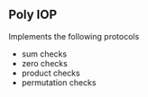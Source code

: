 Poly IOP
-----

Implements the following protocols

- sum checks
- zero checks
- product checks
- permutation checks